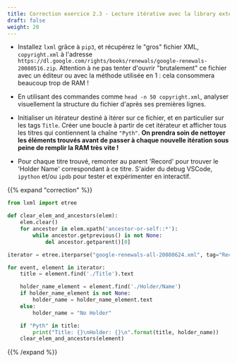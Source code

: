 ```yaml
---
title: Correction exercice 2.3 - Lecture itérative avec la library externe lxml
draft: false
weight: 20
---
```


- Installez `lxml` grâce à `pip3`, et récupérez le "gros" fichier XML, `copyright.xml` à l'adresse `https://dl.google.com/rights/books/renewals/google-renewals-20080516.zip`. Attention à ne pas tenter d'ouvrir "brutalement" ce fichier avec un éditeur ou avec la méthode utilisée en 1 : cela consommera beaucoup trop de RAM !

- En utilisant des commandes comme `head -n 50 copyright.xml`, analyser visuellement la structure du fichier d'après ses premières lignes.

- Initialiser un itérateur destiné à itérer sur ce fichier, et en particulier sur les tags `Title`. Créer une boucle à partir de cet itérateur et afficher tous les titres qui contiennent la chaîne `"Pyth"`. **On prendra soin de nettoyer les éléments trouvés avant de passer à chaque nouvelle itération sous peine de remplir la RAM très vite !**

- Pour chaque titre trouvé, remonter au parent 'Record' pour trouver le 'Holder Name' correspondant à ce titre. S'aider du debug VSCode, `ipython` et/ou `ipdb` pour tester et expérimenter en interactif.


{{% expand "correction" %}}
```python
from lxml import etree

def clear_elem_and_ancestors(elem):
    elem.clear()
    for ancestor in elem.xpath('ancestor-or-self::*'):
        while ancestor.getprevious() is not None:
            del ancestor.getparent()[0]

iterator = etree.iterparse("google-renewals-all-20080624.xml", tag="Record")

for event, element in iterator:
    title = element.find('./Title').text

    holder_name_element = element.find('./Holder/Name')
    if holder_name_element is not None:
        holder_name = holder_name_element.text
    else:
        holder_name = "No Holder"

    if "Pyth" in title:
        print("Title: {}\nHolder: {}\n".format(title, holder_name))
    clear_elem_and_ancestors(element)
```
{{% /expand %}}